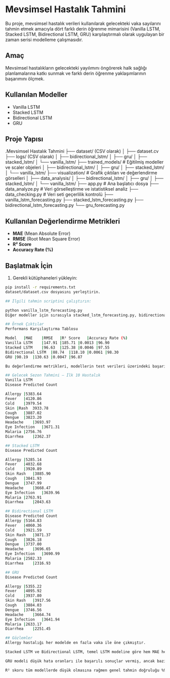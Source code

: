 # Mevsimsel Hastalık Tahmini

Bu proje, mevsimsel hastalık verileri kullanılarak gelecekteki vaka sayılarını tahmin etmek amacıyla dört farklı derin öğrenme mimarisini (Vanilla LSTM, Stacked LSTM, Bidirectional LSTM, GRU) karşılaştırmalı olarak uygulayan bir zaman serisi modelleme çalışmasıdır.

##  Amaç

Mevsimsel hastalıkların gelecekteki yayılımını öngörerek halk sağlığı planlamalarına katkı sunmak ve farklı derin öğrenme yaklaşımlarının başarımını ölçmek.

##  Kullanılan Modeller

- Vanilla LSTM
- Stacked LSTM
- Bidirectional LSTM
- GRU

##  Proje Yapısı

.Mevsimsel Hastalık Tahmini
├── dataset/ (CSV olarak)
│ ├── dataset.cv
├── logs/ (CSV olarak)
│ ├── bidirectional_lstm/
│ ├── gru/
│ ├── stacked_lstm/
│ └── vanilla_lstm/
├── trained_models/ # Eğitilmiş modeller ve scaler objeleri
│ ├── bidirectional_lstm/
│ ├── gru/
│ ├── stacked_lstm/
│ └── vanilla_lstm/
├── visualization/ # Grafik çıktıları ve değerlendirme görselleri
│ ├── data_analysis/
│ ├── bidirectional_lstm/
│ ├── gru/
│ ├── stacked_lstm/
│ └── vanilla_lstm/
├── app.py # Ana başlatıcı dosya
├── data_analyze.py # Veri görselleştirme ve istatistiksel analiz
├── data_checking.py # Veri seti geçerlilik kontrolü
├── vanilla_lstm_forecasting.py
├── stacked_lstm_forecasting.py
├── bidirectional_lstm_forecasting.py
└── gru_forecasting.py


##  Kullanılan Değerlendirme Metrikleri

- **MAE** (Mean Absolute Error)
- **RMSE** (Root Mean Square Error)
- **R² Score**
- **Accuracy Rate (%)**

##  Başlatmak İçin

1. Gerekli kütüphaneleri yükleyin:
```bash
pip install -r requirements.txt
dataset/dataset.csv dosyasını yerleştirin.

## İlgili tahmin scriptini çalıştırın:

python vanilla_lstm_forecasting.py
Diğer modeller için sırasıyla stacked_lstm_forecasting.py, bidirectional_lstm_forecasting.py ve gru_forecasting.py dosyalarını çalıştırabilirsiniz.

## Örnek Çıktılar
Performans Karşılaştırma Tablosu

Model	|MAE	|RMSE	|R² Score	|Accuracy Rate (%)
Vanilla LSTM	|147.91	|185.71	|0.0013	|96.90
Stacked LSTM	|96.63	|125.38	|0.0046	|97.55
Bidirectional LSTM	|88.74	|118.10	|0.0061	|98.30
GRU	|90.19	|130.63	|0.0047	|96.87

Bu değerlendirme metrikleri, modellerin test verileri üzerindeki başarımını yansıtmaktadır. R² skorunun düşük olması, sağlık verilerinin sezonsal dalgalanmalara ve düzensizliklere açık yapısından kaynaklanmaktadır.

## Gelecek Sezon Tahmini – İlk 10 Hastalık
Vanilla LSTM
Disease	Predicted Count

Allergy	|5383.64
Fever	|4120.86
Cold	|3979.54
Skin |Rash	3933.78
Cough	|3887.02
Dengue	|3823.20
Headache	|3693.97
Eye Infection	|3671.31
Malaria	|2756.76
Diarrhea	|2362.37

## Stacked LSTM
Disease	Predicted Count

Allergy	|5285.14
Fever	|4032.68
Cold	|3920.89
Skin Rash	|3885.90
Cough	|3841.93
Dengue	|3747.99
Headache	|3668.47
Eye Infection	|3639.96
Malaria	|2763.91
Diarrhea	|2043.63

## Bidirectional LSTM
Disease	Predicted Count
Allergy	|5164.83
Fever	|4060.36
Cold	|3921.59
Skin Rash	|3871.37
Cough	|3826.18
Dengue	|3737.00
Headache	|3696.65
Eye Infection	|3690.99
Malaria	|2582.33
Diarrhea	|2316.93

## GRU
Disease	Predicted Count

Allergy	|5355.22
Fever	|4095.92
Cold	|3937.80
Skin Rash	|3917.56
Cough	|3884.03
Dengue	|3746.56
Headache	|3664.74
Eye Infection	|3641.94
Malaria	|2633.17
Diarrhea	|2251.45

## Gözlemler
Allergy hastalığı her modelde en fazla vaka ile öne çıkmıştır.

Stacked LSTM ve Bidirectional LSTM, temel LSTM modeline göre hem MAE hem RMSE açısından belirgin üstünlük göstermiştir.

GRU modeli düşük hata oranları ile başarılı sonuçlar vermiş, ancak bazı sınıflarda sapma payı gözlenmiştir.

R² skoru tüm modellerde düşük olmasına rağmen genel tahmin doğruluğu %96–98 aralığında gerçekleşmiştir.

